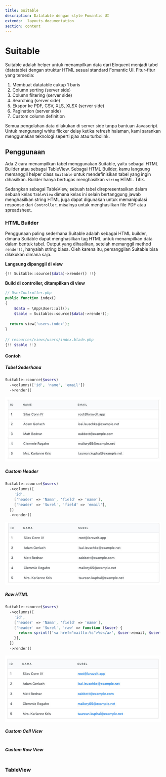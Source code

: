 ```yaml
---
title: Suitable
description: Datatable dengan style Fomantic UI
extends: _layouts.documentation
section: content
---
```


# Suitable

Suitable adalah helper untuk menampilkan data dari Eloquent menjadi tabel (datatable) dengan struktur HTML sesuai standard Fomantic UI. Fitur-fitur yang tersedia:

1. Membuat datatable cukup 1 baris
2. Column sorting (server side)
3. Column filtering (server side)
4. Searching (server side)
5. Ekspor ke PDF, CSV, XLS, XLSX (server side)
6. Pagination (server side)
7. Custom column definition

Semua pengolahan data dilakukan di server side tanpa bantuan Javascript. Untuk mengurangi white flicker delay ketika refresh halaman, kami sarankan menggunakan teknologi seperti pjax atau turbolink.

## Penggunaan

Ada 2 cara menampilkan tabel menggunakan Suitable, yaitu sebagai HTML Builder atau sebagai TableView. Sebagai HTML Builder, kamu langsung memanggil helper class `Suitable` untuk mendefinisikan tabel yang ingin dihasilkan. Builder hanya bertugas menghasilkan `string` HTML. Titik. 

Sedangkan sebagai TableView, sebuah tabel direpresentasikan dalam sebuah kelas `TableView` dimana kelas ini selain bertanggung jawab menghasilkan string HTML juga dapat digunakan untuk memanipulasi response dari `Controller`, misalnya untuk menghasilkan file PDF atau spreadsheet.

### HTML Builder

Penggunaan paling sederhana Suitable adalah sebagai HTML builder, dimana Suitable dapat menghasilkan tag HTML untuk menampilkan data dalam bentuk tabel. Output yang dihasilkan, setelah memanggil method `render()`, hanyalah string biasa. Oleh karena itu, pemanggilan Suitable bisa dilakukan dimana saja.

**Langsung dipanggil di view**

```php
{!! Suitable::source($data)->render() !!}
```

**Build di controller, ditampilkan di view**

```php
// UserController.php
public function index()
{
  	$data = \App\User::all();
  	$table = Suitable::source($data)->render();

  return view('users.index');
}

// resources/views/users/index.blade.php
{!! $table !!}
```



#### Contoh

##### Tabel Sederhana

```php
Suitable::source($users)
  ->columns(['id', 'name', 'email'])
  ->render()
```

![image-20190621232445948](../../assets/uploads/006tNc79gy1g49a7v9tl0j30h707574i.jpg)

##### Custom Header

```php
Suitable::source($users)
  ->columns([
    'id',
    ['header' => 'Nama', 'field' => 'name'],
    ['header' => 'Surel', 'field' => 'email'],
  ])
  ->render()
```

![image-20190621234309592](../../assets/uploads/006tNc79gy1g49a2qsvsgj30gu06tgm7.jpg)

##### Raw HTML

```php
Suitable::source($users)
  ->columns([
    'id',
    ['header' => 'Nama', 'field' => 'name'],
    ['header' => 'Surel', 'raw' => function ($user) {
      return sprintf('<a href="mailto:%s">%s</a>', $user->email, $user->email);
    }],
  ])
  ->render()
```

![image-20190622000047520](../../assets/uploads/006tNc79gy1g49a2s7qfuj30gt076gma.jpg)

##### Custom Cell View

```php

```



##### Custom Row View

```php

```



### TableView
